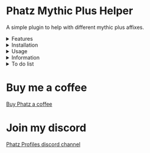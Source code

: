 
# Phatz Mythic Plus Helper
A simple plugin to help with different mythic plus affixes.

<details>
<Summary>Features</Summary>
<li>Cast spell on Explosive (target). IMPLEMENTED
<li>Cast spell on Explosive (mouseover). IMPLEMENTED
<li>Cast spell on Spiteful Shade (target). NOT IMPLEMENTED
<li>Cast spell on Spiteful Shade (mouseover). NOT IMPLEMENTED
</details>

<details>
<Summary>Installation</Summary>
<li>Drop the folder into aimsharp\bin\plugins.
<li>Click "Plugin Manager" in aimsharp window
<li>Select "Phatz Mythic Plus Affix Helper"
<li>Click "Done" and then "Load"
<li>Click Configure and go to the correct tab to select spell and set delays.
<li>Go carry your group by killing explosives.
<li>If you are updating you may need to unload the plugin first for aimsharp to refresh it 
<li>Unload plugin --> Start Rotation --> Stop Rotation --> Load Plugin --> Start Rotation
</details>

<details>
<Summary>Usage</summary>
<li>Works best with ranged, spammable spells with no cooldowns that don't interfere with your damage rotation. Moonfire and Frost Shock are perfect spells for this.
<li>If the spell has a 6second cooldown you can (obviously) only kill explosives every 6 seconds, for example.
<li>Recommend using mouseover to control what explosive to kill and not to interfere with your main damage rotation. 
<li>I can not guarantee which spell aimsharp will cast if you directly target the explosive. 
<li>The plugin has logic for casting spell on targeted explosive - but no logic for pausing main rotation, effects uncertain and may vary.
</details>
 
<details>
<Summary>Information</summary>
<li>Thanks to Aya and Snoogen for keeping their plugins opensource.
<li> Myself i mostly play Paladin at the moment so most spells are untested but please give feedback.
<li>I can add any spell on request, just send me the spellname and the range of the spell in my discord server.
</details>

<details>
<Summary>To do list</Summary>
<li>Add support for using more than 1 spell on explosives.
<li>Advanced logic per class instead of working per spell, for example using different spells depending on the range to the explosive for melee classes and use spell B if spell A is on cooldown, etc
<li>Advanced spiteful shade logic.
<li>Clear bursting stacks.
<li>Dispel Raging.
<li>Other mythic plus features??
 </details>

# Buy me a coffee
[Buy Phatz a coffee](https://www.buymeacoffee.com/xBPGQvDa8c)

# Join my discord
[Phatz Profiles discord channel](https://discord.gg/DaWn95VxPY)

